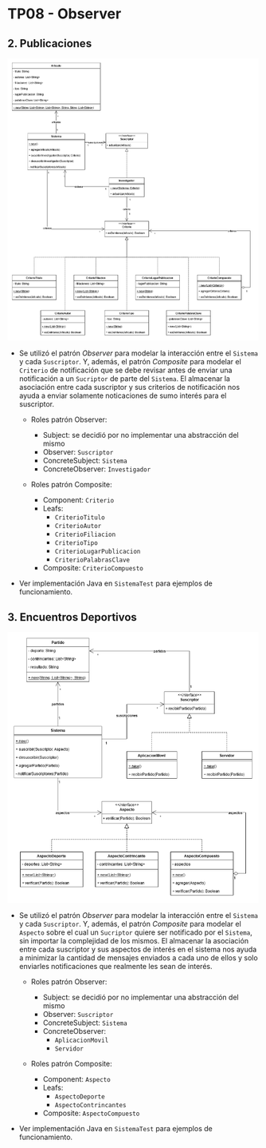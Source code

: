 # TP08 - Observer

## 2. Publicaciones

![Publicaciones](uml-02-publicaciones.png)

- Se utilizó el patrón _Observer_ para modelar la interacción entre el `Sistema` y cada `Suscriptor`. Y, además, el patrón _Composite_ para modelar el `Criterio` de notificación que se debe revisar antes de enviar una notificación a un `Sucriptor` de parte del `Sistema`. El almacenar la asociación entre cada suscriptor y sus criterios de notificación nos ayuda a enviar solamente noticaciones de sumo interés para el suscriptor.

  - Roles patrón Observer:

    - Subject: se decidió por no implementar una abstracción del mismo
    - Observer: `Suscriptor`
    - ConcreteSubject: `Sistema`
    - ConcreteObserver: `Investigador`

  - Roles patrón Composite:
    - Component: `Criterio`
    - Leafs:
      - `CriterioTitulo`
      - `CriterioAutor`
      - `CriterioFiliacion`
      - `CriterioTipo`
      - `CriterioLugarPublicacion`
      - `CriterioPalabrasClave`
    - Composite: `CriterioCompuesto`

- Ver implementación Java en `SistemaTest` para ejemplos de funcionamiento.

## 3. Encuentros Deportivos

![Encuentros Deportivos](uml-03-encuentros-deportivos.png)

- Se utilizó el patrón _Observer_ para modelar la interacción entre el `Sistema` y cada `Suscriptor`. Y, además, el patrón _Composite_ para modelar el `Aspecto` sobre el cual un `Sucriptor` quiere ser notificado por el `Sistema`, sin importar la complejidad de los mismos. El almacenar la asociación entre cada suscriptor y sus aspectos de interés en el sistema nos ayuda a minimizar la cantidad de mensajes enviados a cada uno de ellos y solo enviarles notificaciones que realmente les sean de interés.

  - Roles patrón Observer:

    - Subject: se decidió por no implementar una abstracción del mismo
    - Observer: `Suscriptor`
    - ConcreteSubject: `Sistema`
    - ConcreteObserver:
      - `AplicacionMovil`
      - `Servidor`

  - Roles patrón Composite:
    - Component: `Aspecto`
    - Leafs:
      - `AspectoDeporte`
      - `AspectoContrincantes`
    - Composite: `AspectoCompuesto`

- Ver implementación Java en `SistemaTest` para ejemplos de funcionamiento.
